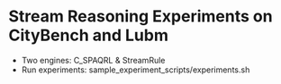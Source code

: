 # Stream Reasoning Experiments on CityBench and Lubm
  * Two engines: C_SPAQRL & StreamRule
  * Run experiments: sample_experiment_scripts/experiments.sh
  
